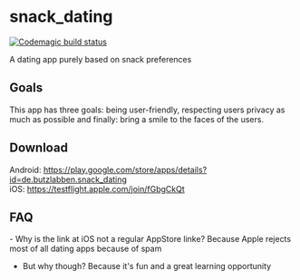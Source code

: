 # snack_dating
[![Codemagic build status](https://api.codemagic.io/apps/5f33b0f9beb12c284d4bd384/5f33b0f9beb12c284d4bd383/status_badge.svg)](https://codemagic.io/apps/5f33b0f9beb12c284d4bd384/5f33b0f9beb12c284d4bd383/latest_build)

A dating app purely based on snack preferences

## Goals

This app has three goals: being user-friendly, respecting users privacy as much as possible and finally: bring a smile to the faces of the users.

## Download
Android: https://play.google.com/store/apps/details?id=de.butzlabben.snack_dating   
iOS: https://testflight.apple.com/join/fGbgCkQt

## FAQ
\- Why is the link at iOS not a regular AppStore linke?
Because Apple rejects most of all dating apps because of spam
- But why though?
Because it's fun and a great learning opportunity